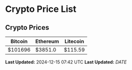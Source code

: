# Crypto Price List

## Crypto Prices
| Bitcoin | Ethereum | Litecoin |
| ------- | -------- | -------- |
| $101696 | $3851.0 | $115.59 |
**Last Updated:** 2024-12-15 07:42 UTC
**Last Updated:** $DATE$
